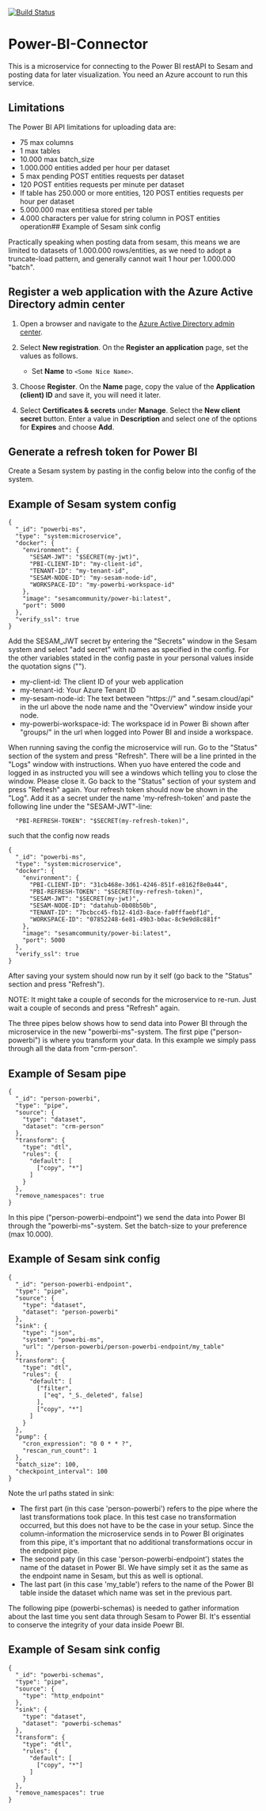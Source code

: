 [![Build Status](https://travis-ci.org/sesam-community/power-bi.svg?branch=master)](https://travis-ci.org/sesam-community/power-bi)

# Power-BI-Connector

This is a microservice for connecting to the Power BI restAPI to Sesam and posting data for later visualization.
You need an Azure account to run this service.

## Limitations
The Power BI API limitations for uploading data are:
 * 75 max columns
 * 1 max tables
 * 10.000 max batch_size
 * 1.000.000 entities added per hour per dataset
 * 5 max pending POST entities requests per dataset
 * 120 POST entities requests per minute per dataset
 * If table has 250.000 or more entities, 120 POST entities requests per hour per dataset
 * 5.000.000 max entitiesa stored per table
 * 4.000 characters per value for string column in POST entities operation## Example of Sesam sink config

Practically speaking when posting data from sesam, this means we are limited to datasets of 1.000.000 rows/entities, as we need to adopt a truncate-load pattern, and generally cannot wait 1 hour per 1.000.000 "batch".

## Register a web application with the Azure Active Directory admin center

1. Open a browser and navigate to the [Azure Active Directory admin center](https://aad.portal.azure.com).

2. Select **New registration**. On the **Register an application** page, set the values as follows.

    - Set **Name** to `<Some Nice Name>`.

3. Choose **Register**. On the **Name** page, copy the value of the **Application (client) ID** and save it, you will need it later.

4. Select **Certificates & secrets** under **Manage**. Select the **New client secret** button. Enter a value in **Description** and select one of the options for **Expires** and choose **Add**.

## Generate a refresh token for Power BI
Create a Sesam system by pasting in the config below into the config of the system.

## Example of Sesam system config
```
{
  "_id": "powerbi-ms",
  "type": "system:microservice",
  "docker": {
    "environment": {
      "SESAM-JWT": "$SECRET(my-jwt)",
      "PBI-CLIENT-ID": "my-client-id",
      "TENANT-ID": "my-tenant-id",
      "SESAM-NODE-ID": "my-sesam-node-id",
      "WORKSPACE-ID": "my-powerbi-workspace-id"
    },
    "image": "sesamcommunity/power-bi:latest",
    "port": 5000
  },
  "verify_ssl": true
}

```
Add the SESAM_JWT secret by entering the "Secrets" window in the Sesam system and select "add secret" with names as specified in the config. 
For the other variables stated in the config paste in your personal values inside the quotation signs (""). 
 * my-client-id: The client ID of your web application
 * my-tenant-id: Your Azure Tenant ID
 * my-sesam-node-id: The text between "https://" and ".sesam.cloud/api" in the url above the node name and the "Overview" window inside your node.
 * my-powerbi-workspace-id: The workspace id in Power Bi shown after "groups/" in the url when logged into Power BI and inside a workspace.  

When running saving the config the microservice will run. Go to the "Status" section of the system and press "Refresh". There will be a line printed in the "Logs" window with instructions. When yuo have entered the code and logged in as instructed you will see a windows which telling you to close the window. Please close it.
Go back to the "Status" section of your system and press "Refresh" again. Your refresh token should now be shown in the "Log". Add it as a secret under the name 'my-refresh-token' and paste the following line under the "SESAM-JWT"-line:
```
  "PBI-REFRESH-TOKEN": "$SECRET(my-refresh-token)",
```
such that the config now reads 
```
{
  "_id": "powerbi-ms",
  "type": "system:microservice",
  "docker": {
    "environment": {
      "PBI-CLIENT-ID": "31cb468e-3d61-4246-851f-e8162f8e0a44",
      "PBI-REFRESH-TOKEN": "$SECRET(my-refresh-token)",
      "SESAM-JWT": "$SECRET(my-jwt)",
      "SESAM-NODE-ID": "datahub-0b08b50b",
      "TENANT-ID": "7bcbcc45-fb12-41d3-8ace-fa0fffaebf1d",
      "WORKSPACE-ID": "07852248-6e81-49b3-b0ac-8c9e9d8c881f"
    },
    "image": "sesamcommunity/power-bi:latest",
    "port": 5000
  },
  "verify_ssl": true
}
```
After saving your system should now run by it self (go back to the "Status" section and press "Refresh").

NOTE: It might take a couple of seconds for the microservice to re-run. Just wait a couple of seconds and press "Refresh" again. 

The three pipes below shows how to send data into Power BI through the microservice in the new "powerbi-ms"-system. The first pipe ("person-powerbi") is where you transform your data. In this example we simply pass through all the data from "crm-person".

## Example of Sesam pipe 
```
{
  "_id": "person-powerbi",
  "type": "pipe",
  "source": {
    "type": "dataset",
    "dataset": "crm-person"
  },
  "transform": {
    "type": "dtl",
    "rules": {
      "default": [
        ["copy", "*"]
      ]
    }
  },
  "remove_namespaces": true
}

```

In this pipe ("person-powerbi-endpoint") we send the data into Power BI through the "powerbi-ms"-system. Set the batch-size to your preference (max 10.000). 
## Example of Sesam sink config
```
{
  "_id": "person-powerbi-endpoint",
  "type": "pipe",
  "source": {
    "type": "dataset",
    "dataset": "person-powerbi"
  },
  "sink": {
    "type": "json",
    "system": "powerbi-ms",
    "url": "/person-powerbi/person-powerbi-endpoint/my_table"
  },
  "transform": {
    "type": "dtl",
    "rules": {
      "default": [
        ["filter",
          ["eq", "_S._deleted", false]
        ],
        ["copy", "*"]
      ]
    }
  },
  "pump": {
    "cron_expression": "0 0 * * ?",
    "rescan_run_count": 1
  },
  "batch_size": 100,
  "checkpoint_interval": 100
}

```
Note the url paths stated in sink: 
 * The first part (in this case 'person-powerbi') refers to the pipe where the last transformations took place. In this test case no transformation occurred, but this does not have to be the case in your setup. Since the column-information the microservice sends in to Power BI originates from this pipe, it's important that no additional transformations occur in the endpoint pipe. 
 * The second paty (in this case 'person-powerbi-endpoint') states the name of the dataset in Power BI. We have simply set it as the same as the endpoint name in Sesam, but this as well is optional. 
 * The last part (in this case 'my_table') refers to the name of the Power BI table inside the dataset which name was set in the previous part. 

The following pipe (powerbi-schemas) is needed to gather information about the last time you sent data through Sesam to Power BI. It's essential to conserve the integrity of your data inside Poewr BI. 
## Example of Sesam sink config
```
{
  "_id": "powerbi-schemas",
  "type": "pipe",
  "source": {
    "type": "http_endpoint"
  },
  "sink": {
    "type": "dataset",
    "dataset": "powerbi-schemas"
  },
  "transform": {
    "type": "dtl",
    "rules": {
      "default": [
        ["copy", "*"]
      ]
    }
  },
  "remove_namespaces": true
}

```